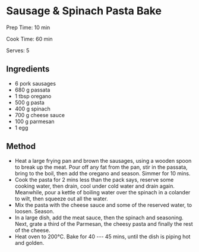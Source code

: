 # Sausage \& Spinach Pasta Bake

Prep Time: 10 min

Cook Time: 60 min

Serves: 5

## Ingredients

- 6 pork sausages
- 680 g passata
- 1 tbsp oregano
- 500 g pasta
- 400 g spinach
- 700 g cheese sauce
- 100 g parmesan
- 1 egg

## Method

- Heat a large frying pan and brown the sausages, using a wooden spoon to break up the meat. Pour off any fat from the pan, stir in the passata, bring to the boil, then add the oregano and season. Simmer for 10 mins.
- Cook the pasta for 2 mins less than the pack says, reserve some cooking water, then drain, cool under cold water and drain again. Meanwhile, pour a kettle of boiling water over the spinach in a colander to wilt, then squeeze out all the water.
- Mix the pasta with the cheese sauce and some of the reserved water, to loosen. Season.
- In a large dish, add the meat sauce, then the spinach and seasoning. Next, grate a third of the Parmesan, the cheesy pasta and finally the rest of the cheese.
- Heat oven to 200°C. Bake for 40 --- 45 mins, until the dish is piping hot and golden.
